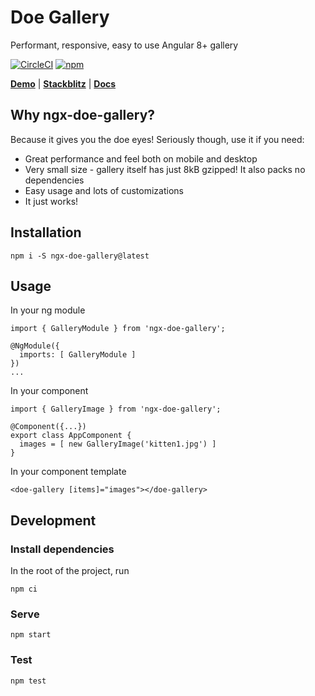 # Doe Gallery

Performant, responsive, easy to use Angular 8+ gallery

[![CircleCI](https://circleci.com/gh/daelmaak/ngx-doe-gallery.svg?style=shield)](https://circleci.com/gh/daelmaak/ngx-doe-gallery)
[![npm](https://img.shields.io/npm/v/ngx-doe-gallery.svg)](https://www.npmjs.com/package/ngx-doe-gallery)

[**Demo**](https://daelmaak.github.io/ngx-doe-gallery/) |
[**Stackblitz**](https://stackblitz.com/edit/ngx-doe-gallery) |
[**Docs**](https://github.com/daelmaak/ngx-doe-gallery/wiki/Gallery-API)

## Why ngx-doe-gallery?

Because it gives you the doe eyes! Seriously though, use it if you need:

- Great performance and feel both on mobile and desktop
- Very small size - gallery itself has just 8kB gzipped! It also packs no dependencies
- Easy usage and lots of customizations
- It just works!

## Installation

`npm i -S ngx-doe-gallery@latest`

## Usage

In your ng module

```
import { GalleryModule } from 'ngx-doe-gallery';

@NgModule({
  imports: [ GalleryModule ]
})
...
```

In your component

```
import { GalleryImage } from 'ngx-doe-gallery';

@Component({...})
export class AppComponent {
  images = [ new GalleryImage('kitten1.jpg') ]
}
```

In your component template

```
<doe-gallery [items]="images"></doe-gallery>
```

## Development

### Install dependencies

In the root of the project, run

```
npm ci
```

### Serve

```
npm start
```

### Test

```
npm test
```
